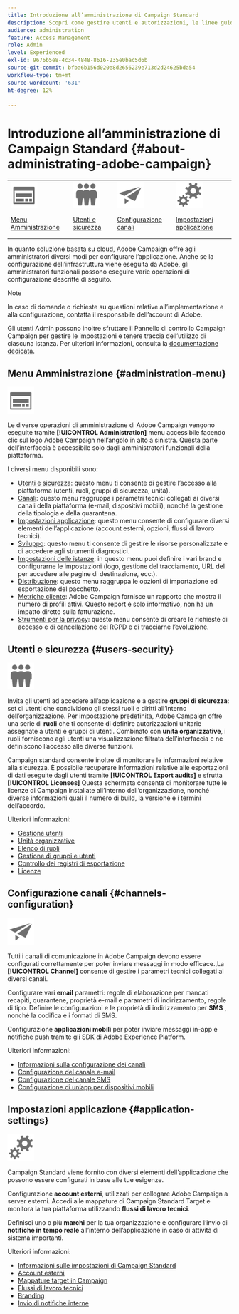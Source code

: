 ```yaml
---
title: Introduzione all’amministrazione di Campaign Standard
description: Scopri come gestire utenti e autorizzazioni, le linee guida per il monitoraggio, le configurazioni specifiche per canale e le linee guida sulle impostazioni delle applicazioni
audience: administration
feature: Access Management
role: Admin
level: Experienced
exl-id: 9676b5e8-4c34-4848-8616-235e0bac5d6b
source-git-commit: bfba6b156d020e8d2656239e713d2d24625bda54
workflow-type: tm+mt
source-wordcount: '631'
ht-degree: 12%

---
```


# Introduzione all’amministrazione di Campaign Standard {#about-administrating-adobe-campaign}

<table>
<tr><td><img src="assets/do-not-localize/icon_menu.svg" width="60px"><p><a href="#administration-menu">Menu Amministrazione</a></p></td>
<td><img src="assets/do-not-localize/icon_users.svg" width="60px"><p><a href="#users-security">Utenti e sicurezza</a></p></td>
<td><img src="assets/do-not-localize/icon_channels.svg" width="60px"><p><a href="#channels-configuration">Configurazione canali</a></p></td>
<td><img src="assets/do-not-localize/icon_settings.svg" width="60px"><p><a href="#application-settings">Impostazioni applicazione</a></p></td></tr>
</table>

In quanto soluzione basata su cloud, Adobe Campaign offre agli amministratori diversi modi per configurare l’applicazione. Anche se la configurazione dell’infrastruttura viene eseguita da Adobe, gli amministratori funzionali possono eseguire varie operazioni di configurazione descritte di seguito.

>[!NOTE]
>
>In caso di domande o richieste su questioni relative all’implementazione e alla configurazione, contatta il responsabile dell’account di Adobe.

Gli utenti Admin possono inoltre sfruttare il Pannello di controllo Campaign Campaign per gestire le impostazioni e tenere traccia dell’utilizzo di ciascuna istanza. Per ulteriori informazioni, consulta la [documentazione dedicata](https://experienceleague.adobe.com/docs/control-panel/using/control-panel-home.html?lang=it).

## Menu Amministrazione {#administration-menu}

<img src="assets/do-not-localize/icon_menu.svg" width="60px">

Le diverse operazioni di amministrazione di Adobe Campaign vengono eseguite tramite **[!UICONTROL Administration]** menu accessibile facendo clic sul logo Adobe Campaign nell’angolo in alto a sinistra. Questa parte dell’interfaccia è accessibile solo dagli amministratori funzionali della piattaforma.

I diversi menu disponibili sono:

* [Utenti e sicurezza](../../administration/using/about-access-management.md): questo menu ti consente di gestire l’accesso alla piattaforma (utenti, ruoli, gruppi di sicurezza, unità).
* [Canali](../../administration/using/about-channel-configuration.md): questo menu raggruppa i parametri tecnici collegati ai diversi canali della piattaforma (e-mail, dispositivi mobili), nonché la gestione della tipologia e della quarantena.
* [Impostazioni applicazione](../../administration/using/external-accounts.md): questo menu consente di configurare diversi elementi dell’applicazione (account esterni, opzioni, flussi di lavoro tecnici).
* [Sviluppo](../../developing/using/data-model-concepts.md): questo menu ti consente di gestire le risorse personalizzate e di accedere agli strumenti diagnostici.
* [Impostazioni delle istanze](../../administration/using/branding.md): in questo menu puoi definire i vari brand e configurarne le impostazioni (logo, gestione del tracciamento, URL del per accedere alle pagine di destinazione, ecc.).
* [Distribuzione](../../automating/using/managing-packages.md): questo menu raggruppa le opzioni di importazione ed esportazione del pacchetto.
* [Metriche cliente](../../audiences/using/active-profiles.md): Adobe Campaign fornisce un rapporto che mostra il numero di profili attivi. Questo report è solo informativo, non ha un impatto diretto sulla fatturazione.
* [Strumenti per la privacy](../../start/using/privacy-management.md): questo menu consente di creare le richieste di accesso e di cancellazione del RGPD e di tracciarne l’evoluzione.

## Utenti e sicurezza {#users-security}

<img src="assets/do-not-localize/icon_users.svg"  width="60px">

Invita gli utenti ad accedere all’applicazione e a gestire **gruppi di sicurezza**: set di utenti che condividono gli stessi ruoli e diritti all’interno dell’organizzazione. Per impostazione predefinita, Adobe Campaign offre una serie di **ruoli** che ti consente di definire autorizzazioni unitarie assegnate a utenti e gruppi di utenti. Combinato con **unità organizzative**, i ruoli forniscono agli utenti una visualizzazione filtrata dell’interfaccia e ne definiscono l’accesso alle diverse funzioni.

Campaign standard consente inoltre di monitorare le informazioni relative alla sicurezza. È possibile recuperare informazioni relative alle esportazioni di dati eseguite dagli utenti tramite **[!UICONTROL Export audits]** e sfrutta **[!UICONTROL Licenses]** Questa schermata consente di monitorare tutte le licenze di Campaign installate all’interno dell’organizzazione, nonché diverse informazioni quali il numero di build, la versione e i termini dell’accordo.

Ulteriori informazioni:

* [Gestione utenti](../../administration/using/users-management.md)
* [Unità organizzative](../../administration/using/organizational-units.md)
* [Elenco di ruoli](../../administration/using/list-of-roles.md)
* [Gestione di gruppi e utenti](../../administration/using/managing-groups-and-users.md)
* [Controllo dei registri di esportazione](../../administration/using/auditing-export-logs.md)
* [Licenze](../../administration/using/licenses.md)

## Configurazione canali {#channels-configuration}

<img src="assets/do-not-localize/icon_channels.svg" width="60px">

Tutti i canali di comunicazione in Adobe Campaign devono essere configurati correttamente per poter inviare messaggi in modo efficace.,La **[!UICONTROL Channel]**  consente di gestire i parametri tecnici collegati ai diversi canali.

Configurare vari **email** parametri: regole di elaborazione per mancati recapiti, quarantene, proprietà e-mail e parametri di indirizzamento, regole di tipo. Definire le configurazioni e le proprietà di indirizzamento per **SMS** , nonché la codifica e i formati di SMS.

Configurazione **applicazioni mobili** per poter inviare messaggi in-app e notifiche push tramite gli SDK di Adobe Experience Platform.

Ulteriori informazioni:

* [Informazioni sulla configurazione dei canali](../../administration/using/about-channel-configuration.md)
* [Configurazione del canale e-mail](../../administration/using/configuring-email-channel.md)
* [Configurazione del canale SMS](../../administration/using/configuring-sms-channel.md)
* [Configurazione di un’app per dispositivi mobili](../../administration/using/configuring-a-mobile-application.md)

## Impostazioni applicazione {#application-settings}

<img src="assets/do-not-localize/icon_settings.svg" width="60px">

Campaign Standard viene fornito con diversi elementi dell’applicazione che possono essere configurati in base alle tue esigenze.

Configurazione **account esterni**, utilizzati per collegare Adobe Campaign a server esterni. Accedi alle mappature di Campaign Standard Target e monitora la tua piattaforma utilizzando **flussi di lavoro tecnici**.

Definisci uno o più **marchi** per la tua organizzazione e configurare l’invio di **notifiche in tempo reale** all’interno dell’applicazione in caso di attività di sistema importanti.

Ulteriori informazioni:

* [Informazioni sulle impostazioni di Campaign Standard](../../administration/using/about-campaign-standard-settings.md)
* [Account esterni](../../administration/using/external-accounts.md)
* [Mappature target in Campaign](../../administration/using/target-mappings-in-campaign.md)
* [Flussi di lavoro tecnici](../../administration/using/technical-workflows.md)
* [Branding](../../administration/using/branding.md)
* [Invio di notifiche interne](../../administration/using/sending-internal-notifications.md)

